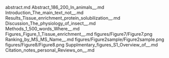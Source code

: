 abstract.md
Abstract_186_200_In_animals__.md
Introduction_The_main_text_not__.md
Results_Tissue_enrichment_protein_solubilization__.md
Discussion_The_physiology_of_insect__.md
Methods_1_500_words_Where__.md
Figures_Figure_1_Tissue_enrichment__.md
figures/Figure7/Figure7.png
Ranking_by_MS_MS_Name__.md
figures/Figure2sample/Figure2sample.png
figures/Figure8/Figure8.png
Supplmentary_figures_S1_Overview_of__.md
Citation_notes_personal_Reviews_on__.md
